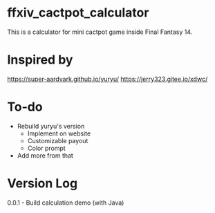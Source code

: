 # ffxiv_cactpot_calculator
This is a calculator for mini cactpot game inside Final Fantasy 14.

# Inspired by 
https://super-aardvark.github.io/yuryu/
https://jerry323.gitee.io/xdwc/

# To-do
* Rebuild yuryu's version
  * Implement on website
  * Customizable payout
  * Color prompt
* Add more from that

# Version Log
0.0.1 - Build calculation demo (with Java)
